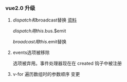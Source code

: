 ### vue2.0 升级 

1. $dispatch和$broadcast替换 [资料](https://blog.csdn.net/xqnode/article/details/60941979)

    $dispatch用this.$bus.$emit

    $broadcast用this.$emit替换

2. events选项被移除

    选项被弃用。事件处理器现在在 created 钩子中被注册
    
3. v-for 遍历数组时的参数顺序 变更
